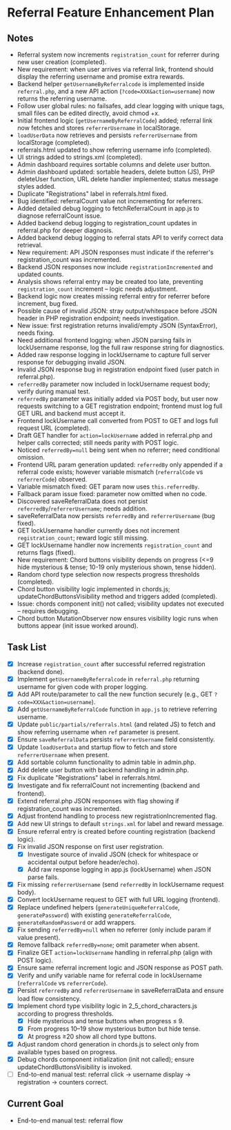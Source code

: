 # Referral Feature Enhancement Plan

## Notes
- Referral system now increments `registration_count` for referrer during new user creation (completed).
- New requirement: when user arrives via referral link, frontend should display the referring username and promise extra rewards.
- Backend helper `getUsernameByReferralcode` is implemented inside `referral.php`, and a new API action (`?code=XXX&action=username`) now returns the referring username.
- Follow user global rules: no failsafes, add clear logging with unique tags, small files can be edited directly, avoid chmod +x.
- Initial frontend logic (`getUsernameByReferralCode`) added; referral link now fetches and stores `referrerUsername` in localStorage.
- `loadUserData` now retrieves and persists `referrerUsername` from localStorage (completed).
- referrals.html updated to show referring username info (completed).
- UI strings added to strings.xml (completed).
- Admin dashboard requires sortable columns and delete user button.
- Admin dashboard updated: sortable headers, delete button (JS), PHP deleteUser function, URL delete handler implemented; status message styles added.
- Duplicate "Registrations" label in referrals.html fixed.
- Bug identified: referralCount value not incrementing for referrers.
- Added detailed debug logging to fetchReferralCount in app.js to diagnose referralCount issue.
- Added backend debug logging to registration_count updates in referral.php for deeper diagnosis.
- Added backend debug logging to referral stats API to verify correct data retrieval.
- New requirement: API JSON responses must indicate if the referrer's registration_count was incremented.
- Backend JSON responses now include `registrationIncremented` and updated counts.
- Analysis shows referral entry may be created too late, preventing `registration_count` increment – logic needs adjustment.
- Backend logic now creates missing referral entry for referrer before increment, bug fixed.
- Possible cause of invalid JSON: stray output/whitespace before JSON header in PHP registration endpoint; needs investigation.
- New issue: first registration returns invalid/empty JSON (SyntaxError), needs fixing.
- Need additional frontend logging: when JSON parsing fails in lockUsername response, log the full raw response string for diagnostics.
- Added raw response logging in lockUsername to capture full server response for debugging invalid JSON.
- Invalid JSON response bug in registration endpoint fixed (user patch in referral.php).
- `referredBy` parameter now included in lockUsername request body; verify during manual test.
- `referredBy` parameter was initially added via POST body, but user now requests switching to a GET registration endpoint; frontend must log full GET URL and backend must accept it.
- Frontend lockUsername call converted from POST to GET and logs full request URL (completed).
- Draft GET handler for `action=lockUsername` added in referral.php and helper calls corrected; still needs parity with POST logic.
- Noticed `referredBy=null` being sent when no referrer; need conditional omission.
- Frontend URL param generation updated: `referredBy` only appended if a referral code exists; however variable mismatch (`referralCode` vs `referrerCode`) observed.
- Variable mismatch fixed: GET param now uses `this.referredBy`.
- Fallback param issue fixed: parameter now omitted when no code.
- Discovered saveReferralData does not persist `referredBy`/`referrerUsername`; needs addition.
- saveReferralData now persists `referredBy` and `referrerUsername` (bug fixed).
- GET lockUsername handler currently does not increment `registration_count`; reward logic still missing.
- GET lockUsername handler now increments `registration_count` and returns flags (fixed).
- New requirement: Chord buttons visibility depends on progress (<=9 hide mysterious & tense; 10-19 only mysterious shown, tense hidden).
- Random chord type selection now respects progress thresholds (completed).
- Chord button visibility logic implemented in chords.js; updateChordButtonsVisibility method and triggers added (completed).
- Issue: chords component init() not called; visibility updates not executed – requires debugging.
- Chord button MutationObserver now ensures visibility logic runs when buttons appear (init issue worked around).

## Task List
- [x] Increase `registration_count` after successful referred registration (backend done).
- [x] Implement `getUsernameByReferralcode` in `referral.php` returning username for given code with proper logging.
- [x] Add API route/parameter to call the new function securely (e.g., GET `?code=XXX&action=username`).
- [x] Add `getUsernameByReferralCode` function in `app.js` to retrieve referring username.
- [x] Update `public/partials/referrals.html` (and related JS) to fetch and show referring username when `ref` parameter is present.
- [x] Ensure `saveReferralData` persists `referrerUsername` field consistently.
- [x] Update `loadUserData` and startup flow to fetch and store `referrerUsername` when present.
- [x] Add sortable column functionality to admin table in admin.php.
- [x] Add delete user button with backend handling in admin.php.
- [x] Fix duplicate "Registrations" label in referrals.html.
- [x] Investigate and fix referralCount not incrementing (backend and frontend).
- [x] Extend referral.php JSON responses with flag showing if registration_count was incremented.
- [x] Adjust frontend handling to process new registrationIncremented flag.
- [x] Add new UI strings to default `strings.xml` for label and reward message.
- [x] Ensure referral entry is created before counting registration (backend logic).
- [x] Fix invalid JSON response on first user registration.
  - [x] Investigate source of invalid JSON (check for whitespace or accidental output before header/echo).
  - [x] Add raw response logging in app.js (lockUsername) when JSON parse fails.
- [x] Fix missing `referrerUsername` (send `referredBy` in lockUsername request body).
- [x] Convert lockUsername request to GET with full URL logging (frontend).
- [x] Replace undefined helpers (`generateUniqueReferralCode`, `generatePassword`) with existing `generateReferralCode`, `generateRandomPassword` or add wrappers.
- [x] Fix sending `referredBy=null` when no referrer (only include param if value present).
- [x] Remove fallback `referredBy=none`; omit parameter when absent.
- [x] Finalize GET `action=lockUsername` handling in referral.php (align with POST logic).
- [x] Ensure same referral increment logic and JSON response as POST path.
- [x] Verify and unify variable name for referral code in lockUsername (`referralCode` vs `referrerCode`).
- [x] Persist `referredBy` and `referrerUsername` in saveReferralData and ensure load flow consistency.
- [x] Implement chord type visibility logic in 2_5_chord_characters.js according to progress thresholds.
  - [x] Hide mysterious and tense buttons when progress ≤ 9.
  - [x] From progress 10–19 show mysterious button but hide tense.
  - [x] At progress ≥20 show all chord type buttons.
- [x] Adjust random chord generation in chords.js to select only from available types based on progress.
- [x] Debug chords component initialization (init not called); ensure updateChordButtonsVisibility is invoked.
- [ ] End-to-end manual test: referral click -> username display -> registration -> counters correct.

## Current Goal
- End-to-end manual test: referral flow